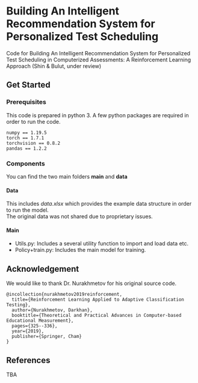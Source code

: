 # Building An Intelligent Recommendation System for Personalized Test Scheduling
Code for Building An Intelligent Recommendation System for Personalized Test Scheduling in Computerized Assessments: A Reinforcement Learning Approach (Shin & Bulut, under review) 

## Get Started
### Prerequisites
This code is prepared in python 3. A few python packages are required in order to run the code.
```
numpy == 1.19.5
torch == 1.7.1
torchvision == 0.8.2
pandas == 1.2.2
```
### Components 
You can find the two main folders **main** and **data**
#### Data
This includes *data.xlsx* which provides the example data structure in order to run the model.  
The original data was not shared due to proprietary issues. 
#### Main 
- Utils.py: Includes a several utility function to import and load data etc. 
- Policy+train.py: Includes the main model for training. 

## Acknowledgement 
We would like to thank Dr. Nurakhmetov for his original source code.  
```
@incollection{nurakhmetov2019reinforcement,
  title={Reinforcement Learning Applied to Adaptive Classification Testing},
  author={Nurakhmetov, Darkhan},
  booktitle={Theoretical and Practical Advances in Computer-based Educational Measurement},
  pages={325--336},
  year={2019},
  publisher={Springer, Cham}
}
```
## References 
TBA
